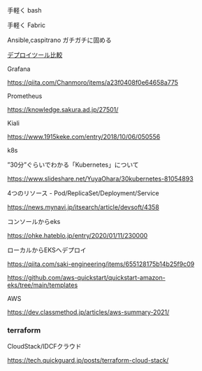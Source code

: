 

手軽く
bash

手軽く
Fabric

Ansible,caspitrano
ガチガチに固める

[デプロイツール比較](https://qiita.com/rau/items/535aaeaea04eafbe430a)



Grafana

https://qiita.com/Chanmoro/items/a23f0408f0e64658a775

Prometheus

https://knowledge.sakura.ad.jp/27501/

Kiali

https://www.1915keke.com/entry/2018/10/06/050556


k8s


”30分”ぐらいでわかる「Kubernetes」について

https://www.slideshare.net/YuyaOhara/30kubernetes-81054893


4つのリソース - Pod/ReplicaSet/Deployment/Service

https://news.mynavi.jp/itsearch/article/devsoft/4358


コンソールからeks

https://ohke.hateblo.jp/entry/2020/01/11/230000

ローカルからEKSへデプロイ

https://qiita.com/saki-engineering/items/655128175b14b25f9c09


https://github.com/aws-quickstart/quickstart-amazon-eks/tree/main/templates


AWS

https://dev.classmethod.jp/articles/aws-summary-2021/


### terraform

CloudStack/IDCFクラウド

https://tech.quickguard.jp/posts/terraform-cloud-stack/

